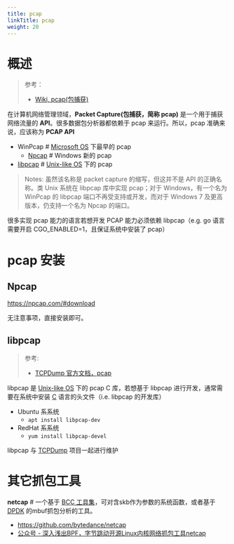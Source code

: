 ```yaml
---
title: pcap
linkTitle: pcap
weight: 20
---
```


# 概述

> 参考：
>
> - [Wiki, pcap(包捕获)](https://en.wikipedia.org/wiki/Pcap)

在计算机网络管理领域，**Packet Capture(包捕获，简称 pcap)** 是一个用于捕获网络流量的 **API**。很多数据包分析器都依赖于 pcap 来运行。所以，pcap 准确来说，应该称为 **PCAP API**

- WinPcap # [Microsoft OS](/docs/1.操作系统/Operating%20system/Microsoft%20OS/Microsoft%20OS.md) 下最早的 pcap
  - [Npcap](https://nmap.org/npcap/) # Windows 新的 pcap
- [libpcap](#libpcap) # [Unix-like OS](/docs/1.操作系统/Operating%20system/Unix-like%20OS/Unix-like%20OS.md) 下的 pcap

> Notes: 虽然该名称是 packet capture 的缩写，但这并不是 API 的正确名称。类 Unix 系统在 libpcap 库中实现 pcap；对于 Windows，有一个名为 WinPcap 的 libpcap 端口不再受支持或开发，而对于 Windows 7 及更高版本，仍支持一个名为 Npcap 的端口。

很多实现 pcap 能力的语言若想开发 PCAP 能力必须依赖 libpcap（e.g. go 语言需要开启 CGO_ENABLED=1，且保证系统中安装了 pcap）

# pcap 安装

## Npcap

https://npcap.com/#download

无注意事项，直接安装即可。

## libpcap

> 参考:
>
> - [TCPDump 官方文档，pcap](https://www.tcpdump.org/manpages/pcap.3pcap.html)

libpcap 是 [Unix-like OS](/docs/1.操作系统/Operating%20system/Unix-like%20OS/Unix-like%20OS.md) 下的 pcap C 库，若想基于 libpcap 进行开发，通常需要在系统中安装 [C](/docs/2.编程/高级编程语言/C/C.md) 语言的头文件（i.e. libpcap 的开发库）

- Ubuntu 系系统
  - `apt install libpcap-dev`
- RedHat 系系统
  - `yum install libpcap-devel`

libpcap 与 [TCPDump](/docs/7.信息安全/Packet%20analyzer/TCPDump/TCPDump.md) 项目一起进行维护

# 其它抓包工具

**netcap** # 一个基于 [BCC 工具集](/docs/1.操作系统/Linux%20管理/Linux%20系统管理工具/BCC%20工具集.md)，可对含skb作为参数的系统函数，或者基于 [DPDK](/docs/4.数据通信/DPDK/DPDK.md) 的mbuf抓包分析的工具。

- https://github.com/bytedance/netcap
- [公众号 - 深入浅出BPF，字节跳动开源Linux内核网络抓包工具netcap](https://mp.weixin.qq.com/s/ezMEjx3mzHOaxvfMQwkn9g)
